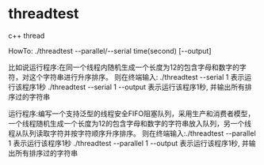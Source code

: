 # threadtest
c++ thread


HowTo:
./threadtest --parallel/--serial time(second) [--output]

比如说运行程序:在同一个线程内随机生成一个长度为12的包含字母和数字的字符，对这个字符串进行升序排序。
则在终端输入: ./threadtest --serial 1 表示运行该程序1秒
./threadtest --serial 1 --output 表示运行该程序1秒, 并输出所有排序过的字符串

运行程序:编写一个支持泛型的线程安全FIFO阻塞队列，采用生产和消费者模型，
一个线程随机生成一个长度为12的包含字母和数字的字符串放入队列，另一个线程从队列读取字符并按字符顺序升序排序。
则在终端输入:./threadtest --parallel 1 表示运行该程序1秒
./threadtest --parallel 1 --output 表示运行该程序1秒, 并输出所有排序过的字符串



